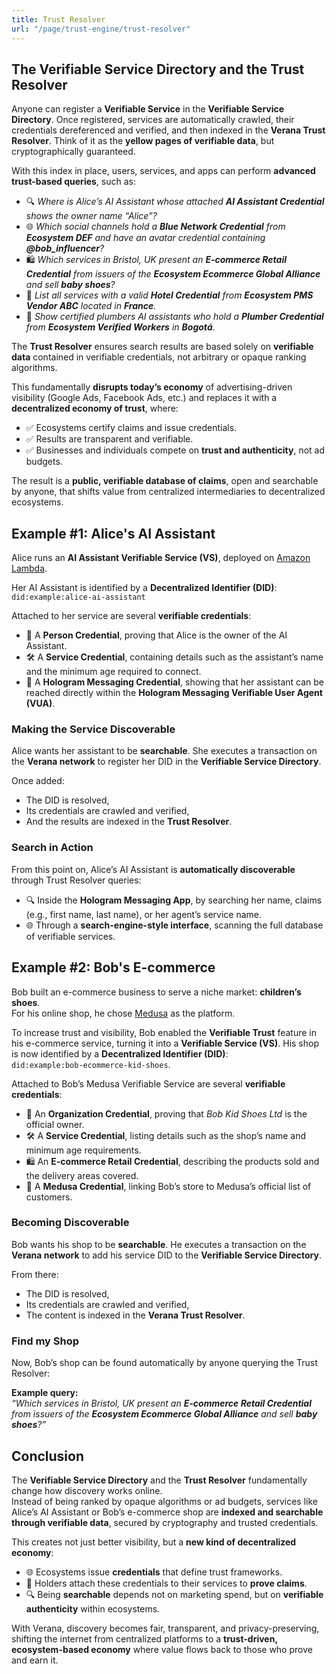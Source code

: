```yaml
---
title: Trust Resolver
url: "/page/trust-engine/trust-resolver"
---
```


## The Verifiable Service Directory and the Trust Resolver

Anyone can register a **Verifiable Service** in the **Verifiable Service Directory**. Once registered, services are automatically crawled, their credentials dereferenced and verified, and then indexed in the **Verana Trust Resolver**. Think of it as the **yellow pages of verifiable data**, but cryptographically guaranteed.

With this index in place, users, services, and apps can perform **advanced trust-based queries**, such as:

- 🔍 *Where is Alice’s AI Assistant whose attached **AI Assistant Credential** shows the owner name “Alice”?*  
- 🌐 *Which social channels hold a **Blue Network Credential** from **Ecosystem DEF** and have an avatar credential containing **@bob_influencer**?*  
- 🛍️ *Which services in Bristol, UK present an **E-commerce Retail Credential** from issuers of the **Ecosystem Ecommerce Global Alliance** and sell **baby shoes**?*  
- 🏨 *List all services with a valid **Hotel Credential** from **Ecosystem PMS Vendor ABC** located in **France**.*  
- 🔧 *Show certified plumbers AI assistants who hold a **Plumber Credential** from **Ecosystem Verified Workers** in **Bogotá**.*  

The **Trust Resolver** ensures search results are based solely on **verifiable data** contained in verifiable credentials, not arbitrary or opaque ranking algorithms.  

This fundamentally **disrupts today’s economy** of advertising-driven visibility (Google Ads, Facebook Ads, etc.) and replaces it with a **decentralized economy of trust**, where:  

- ✅ Ecosystems certify claims and issue credentials.  
- ✅ Results are transparent and verifiable.  
- ✅ Businesses and individuals compete on **trust and authenticity**, not ad budgets.  

The result is a **public, verifiable database of claims**, open and searchable by anyone, that shifts value from centralized intermediaries to decentralized ecosystems.  

## Example #1: Alice's AI Assistant

Alice runs an **AI Assistant Verifiable Service (VS)**, deployed on [Amazon Lambda](https://aws.amazon.com/pm/lambda/).  

Her AI Assistant is identified by a **Decentralized Identifier (DID)**:  
`did:example:alice-ai-assistant`  

Attached to her service are several **verifiable credentials**:  

- 👩 A **Person Credential**, proving that Alice is the owner of the AI Assistant.  
- 🛠 A **Service Credential**, containing details such as the assistant’s name and the minimum age required to connect.  
- 💬 A **Hologram Messaging Credential**, showing that her assistant can be reached directly within the **Hologram Messaging Verifiable User Agent (VUA)**.  

### Making the Service Discoverable

Alice wants her assistant to be **searchable**. She executes a transaction on the **Verana network** to register her DID in the **Verifiable Service Directory**.  

Once added:

- The DID is resolved,
- Its credentials are crawled and verified,
- And the results are indexed in the **Trust Resolver**.

### Search in Action

From this point on, Alice’s AI Assistant is **automatically discoverable** through Trust Resolver queries:

- 🔍 Inside the **Hologram Messaging App**, by searching her name, claims (e.g., first name, last name), or her agent’s service name.
- 🌐 Through a **search-engine-style interface**, scanning the full database of verifiable services.

## Example #2: Bob's E-commerce

Bob built an e-commerce business to serve a niche market: **children’s shoes**.  
For his online shop, he chose [Medusa](https://medusajs.com/) as the platform.  

To increase trust and visibility, Bob enabled the **Verifiable Trust** feature in his e-commerce service, turning it into a **Verifiable Service (VS)**. His shop is now identified by a **Decentralized Identifier (DID)**:  
`did:example:bob-ecommerce-kid-shoes`.

Attached to Bob’s Medusa Verifiable Service are several **verifiable credentials**:  

- 🏢 An **Organization Credential**, proving that *Bob Kid Shoes Ltd* is the official owner.  
- 🛠 A **Service Credential**, listing details such as the shop’s name and minimum age requirements.  
- 🛍 An **E-commerce Retail Credential**, describing the products sold and the delivery areas covered.  
- 🔗 A **Medusa Credential**, linking Bob’s store to Medusa’s official list of customers.  

### Becoming Discoverable

Bob wants his shop to be **searchable**. He executes a transaction on the **Verana network** to add his service DID to the **Verifiable Service Directory**.  

From there:  

- The DID is resolved,  
- Its credentials are crawled and verified,  
- The content is indexed in the **Verana Trust Resolver**.  

### Find my Shop

Now, Bob’s shop can be found automatically by anyone querying the Trust Resolver:  

**Example query:**  
*“Which services in Bristol, UK present an **E-commerce Retail Credential** from issuers of the **Ecosystem Ecommerce Global Alliance** and sell **baby shoes**?”*

## Conclusion

The **Verifiable Service Directory** and the **Trust Resolver** fundamentally change how discovery works online.  
Instead of being ranked by opaque algorithms or ad budgets, services like Alice’s AI Assistant or Bob’s e-commerce shop are **indexed and searchable through verifiable data**, secured by cryptography and trusted credentials.  

This creates not just better visibility, but a **new kind of decentralized economy**:

- 🌐 Ecosystems issue **credentials** that define trust frameworks.  
- 🙋 Holders attach these credentials to their services to **prove claims**.  
- 🔍 Being **searchable** depends not on marketing spend, but on **verifiable authenticity** within ecosystems.  

With Verana, discovery becomes fair, transparent, and privacy-preserving, shifting the internet from centralized platforms to a **trust-driven, ecosystem-based economy** where value flows back to those who prove and earn it.
